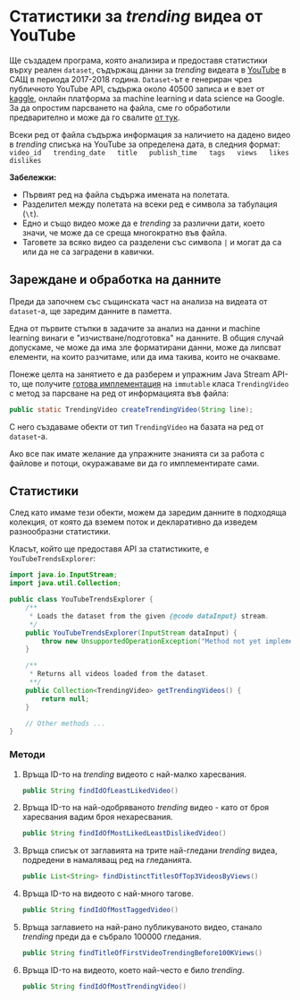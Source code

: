 # Статистики за *trending* видеа от YouTube

Ще създадем програма, която анализира и предоставя статистики върху реален
`dataset`, съдържащ данни за *trending* видеата в
[YouTube](https://www.youtube.com) в САЩ в периода 2017-2018 година.
`Dataset`-ът е генериран чрез публичното YouTube API, съдържа около 40500 записа
и е взет от
[kaggle](https://www.kaggle.com/datasnaek/youtube-new/version/115#USvideos.csv),
онлайн платформа за machine learning и data science на Google. За да опростим
парсването на файла, сме го обработили предварително и може да го свалите
[от тук](USvideos.txt).

Всеки ред от файла съдържа информация за наличието на дадено видео в *trending*
списъка на YouTube за определена дата, в следния формат:
`video_id   trending_date   title   publish_time   tags   views   likes   dislikes`

**Забележки:**
* Първият ред на файла съдържа имената на полетата.
* Разделител между полетата на всеки ред е символа за табулация (`\t`).
* Едно и също видео може да е *trending* за различни дати, което значи, че може
да се среща многократно във файла.
* Таговете за всяко видео са разделени със символа `|` и могат да са или да не
са заградени в кавички.

## Зареждане и обработка на данните

Преди да започнем със същинската част на анализа на видеата от `dataset`-a, ще
заредим данните в паметта.

Една от първите стъпки в задачите за анализ на данни и machine learning винаги е
"изчистване/подготовка" на данните. В общия случай допускаме, че може да има зле
форматирани данни, може да липсват елементи, на които разчитаме, или да има
такива, които не очакваме.

Понеже целта на занятието е да разберем и упражним Java Stream API-то, ще
получите [готова имплементация](src/org/elsys/duzunov/TrendingVideo.java) на
`immutable` класа `TrendingVideo` с метод за парсване на ред от информацията
във файла:
```java
public static TrendingVideo createTrendingVideo(String line);
```

С него създаваме обекти от тип `TrendingVideo` на базата на ред от `dataset`-a.

Ако все пак имате желание да упражните знанията си за работа с файлове и потоци,
окуражаваме ви да го имплементирате сами.

## Статистики

След като имаме тези обекти, можем да заредим данните в подходяща колекция, от
която да вземем поток и декларативно да изведем разнообразни статистики.

Класът, който ще предоставя API за статистиките, е `YouTubeTrendsExplorer`:

```java
import java.io.InputStream;
import java.util.Collection;

public class YouTubeTrendsExplorer {
    /**
     * Loads the dataset from the given {@code dataInput} stream.
     */
    public YouTubeTrendsExplorer(InputStream dataInput) {
        throw new UnsupportedOperationException("Method not yet implemented");
    }

    /**
     * Returns all videos loaded from the dataset.
     **/
    public Collection<TrendingVideo> getTrendingVideos() {
        return null;
    }

    // Other methods ...
}
```

### Методи

1. Връща ID-то на *trending* видеото с най-малко харесвания.

   ```java
   public String findIdOfLeastLikedVideo()
   ```

2. Връща ID-то на най-одобряваното *trending* видео - като от броя харесвания
вадим броя нехаресвания.

   ```java
   public String findIdOfMostLikedLeastDislikedVideo()
   ```

3. Връща списък от заглавията на трите най-гледани *trending* видеа, подредени в
намаляващ ред на гледанията.

   ```java
   public List<String> findDistinctTitlesOfTop3VideosByViews()
   ```
4. Връща ID-то на видеото с най-много тагове.

   ```java
   public String findIdOfMostTaggedVideo()
   ```

5. Връща заглавието на най-рано публикуваното видео, станало *trending* преди да
е събрало 100000 гледания.

   ```java
   public String findTitleOfFirstVideoTrendingBefore100KViews()
   ```

6. Връща ID-то на видеото, което най-често е било *trending*.

   ```java
   public String findIdOfMostTrendingVideo()
   ```
